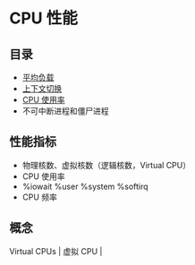 # CPU 性能

## 目录

* [平均负载](load-average.md)
* [上下文切换](context-switch.md)
* [CPU 使用率](cpu-usage.md)
* 不可中断进程和僵尸进程

## 性能指标

* 物理核数、虚拟核数（逻辑核数，Virtual CPU）
* CPU 使用率
* %iowait %user %system %softirq
* CPU 频率

## 概念

Virtual CPUs | 虚拟 CPU |